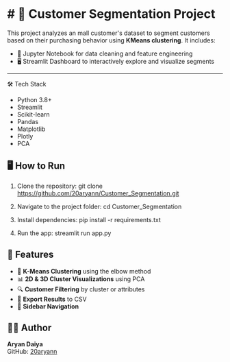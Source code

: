 # # 🧠 Customer Segmentation Project

This project analyzes an mall customer's dataset to segment customers based on their purchasing behavior using **KMeans clustering**. It includes:

- 📒 Jupyter Notebook for data cleaning and feature engineering
- 🖥️ Streamlit Dashboard to interactively explore and visualize segments

---

🛠 Tech Stack

- Python 3.8+
- Streamlit
- Scikit-learn
- Pandas
- Matplotlib
- Plotly
- PCA


## 🖥️ How to Run

 1. Clone the repository:  git clone https://github.com/20aryann/Customer_Segmentation.git
 
 2. Navigate to the project folder: cd Customer_Segmentation

 3. Install dependencies: pip install -r requirements.txt

 4. Run the app: streamlit run app.py



## 🚀 Features

- 🔢 **K-Means Clustering** using the elbow method
- 📊 **2D & 3D Cluster Visualizations** using PCA
- 🔍 **Customer Filtering** by cluster or attributes
- 💾 **Export Results** to CSV
- 🧭 **Sidebar Navigation**
  
## 👨‍💻 Author

**Aryan Daiya**  
GitHub: [20aryann](https://github.com/20aryann)


